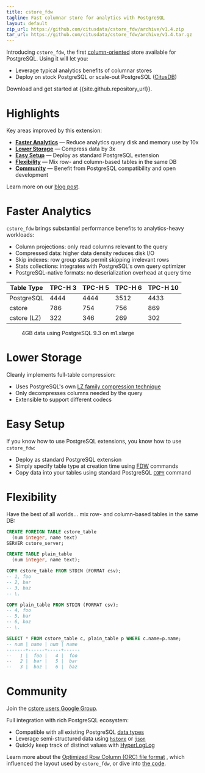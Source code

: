```yaml
---
title: cstore_fdw
tagline: Fast columnar store for analytics with PostgreSQL
layout: default
zip_url: https://github.com/citusdata/cstore_fdw/archive/v1.4.zip
tar_url: https://github.com/citusdata/cstore_fdw/archive/v1.4.tar.gz
---
```


Introducing `cstore_fdw`, the first [column-oriented][] store available for PostgreSQL. Using it will let you:

  * Leverage typical analytics benefits of columnar stores
  * Deploy on stock PostgreSQL or scale-out PostgreSQL ([CitusDB][citus])

Download and get started at {{site.github.repository_url}}.

# Highlights

Key areas improved by this extension:

  * **[Faster Analytics](#toc_1)** — Reduce analytics query disk and memory use by 10x
  * **[Lower Storage](#toc_2)** — Compress data by 3x
  * **[Easy Setup](#toc_3)** — Deploy as standard PostgreSQL extension
  * **[Flexibility](#toc_4)** — Mix row- and column-based tables in the same DB
  * **[Community](#toc_5)** — Benefit from PostgreSQL compatibility and open development

Learn more on our [blog post][cstore blog].

# Faster Analytics

`cstore_fdw` brings substantial performance benefits to analytics-heavy workloads:

  * Column projections: only read columns relevant to the query
  * Compressed data: higher data density reduces disk I/O
  * Skip indexes: row group stats permit skipping irrelevant rows
  * Stats collections: integrates with PostgreSQL's own query optimizer
  * PostgreSQL-native formats: no deserialization overhead at query time

| Table Type  | TPC-H 3 | TPC-H 5 | TPC-H 6 | TPC-H 10 |
| ----------- | ------- | ------- | ------- | -------- |
| PostgreSQL  |    4444 |    4444 |    3512 |     4433 |
| cstore      |     786 |     754 |     756 |      869 |
| cstore (LZ) |     322 |     346 |     269 |      302 |

<figure class='chart' title='I/O Utilization'>
  <div title='Disk I/O (MiB)'></div>
  <figcaption>4GB data using PostgreSQL 9.3 on m1.xlarge</figcaption>
</figure>

# Lower Storage

Cleanly implements full-table compression:

  * Uses PostgreSQL's own [LZ family compression technique][pg_lzcompress]
  * Only decompresses columns needed by the query
  * Extensible to support different codecs

# Easy Setup

If you know how to use PostgreSQL extensions, you know how to use `cstore_fdw`:

  * Deploy as standard PostgreSQL extension
  * Simply specify table type at creation time using [FDW][] commands
  * Copy data into your tables using standard PostgreSQL [`COPY`][sql copy] command

# Flexibility

Have the best of all worlds… mix row- and column-based tables in the same DB:

```sql
CREATE FOREIGN TABLE cstore_table
  (num integer, name text)
SERVER cstore_server;

CREATE TABLE plain_table
  (num integer, name text);

COPY cstore_table FROM STDIN (FORMAT csv);
-- 1, foo
-- 2, bar
-- 3, baz
-- \.

COPY plain_table FROM STDIN (FORMAT csv);
-- 4, foo
-- 5, bar
-- 6, baz
-- \.

SELECT * FROM cstore_table c, plain_table p WHERE c.name=p.name;
-- num | name | num | name 
-------+------+-----+------
--   1 |  foo |   4 |  foo
--   2 |  bar |   5 |  bar
--   3 |  baz |   6 |  baz
```

# Community

Join the [cstore users Google Group][cstore-users].

Full integration with rich PostgreSQL ecosystem:

  * Compatible with all existing PostgreSQL [data types][]
  * Leverage semi-structured data using [`hstore`][hstore] or [`json`][json]
  * Quickly keep track of distinct values with [HyperLogLog][hll]

Learn more about the [Optimized Row Column (ORC) file format][ORC] , which influenced the layout used by `cstore_fdw`, or dive into [the code][cstore repo].

[column-oriented]: http://en.wikipedia.org/w/index.php?oldid=598438648
[citus]: http://citusdata.com/
[cstore blog]: http://www.citusdata.com/blog/76-postgresql-columnar-store-for-analytics
[fdw]: http://www.postgresql.org/docs/current/static/fdwhandler.html
[pg_lzcompress]: http://www.postgresql.org/docs/current/static/storage-toast.html
[ORC]: https://cwiki.apache.org/confluence/pages/viewpage.action?pageId=31818911
[cstore repo]: {{site.github.repository_url}}
[FDW]: http://www.postgresql.org/docs/current/static/sql-createforeigndatawrapper.html
[sql copy]: http://www.postgresql.org/docs/current/static/sql-copy.html
[data types]: http://www.postgresql.org/docs/current/static/datatype.html
[hstore]: http://www.postgresql.org/docs/current/static/hstore.html
[json]: http://www.postgresql.org/docs/current/static/datatype-json.html
[hll]: https://github.com/aggregateknowledge/postgresql-hll
[cstore-users]: https://groups.google.com/forum/#!forum/cstore-users
